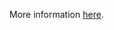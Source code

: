 More information [here](https://docs.bridgecrew.io/docs/ensure-gcp-vertex-ai-datasets-use-a-customer-manager-key-cmk).
